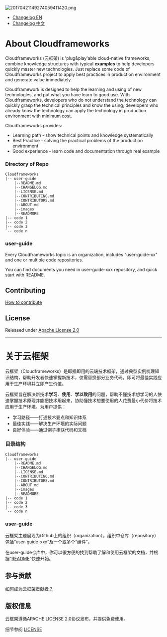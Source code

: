 ![20170421149274059411420.png](http://oe5ahutux.bkt.clouddn.com/20170421149274059411420.png)

* [Changelog EN](#EN)
* [Changelog 中文](#CN)

# <a name="EN"></a>About Cloudframeworks

Cloudframeworks (云框架) is 'plug&play'able cloud-native frameworks, combine knowledge structures with typical **examples** to help developers quickly master new technologies. Just replace some code of Cloudframeworks project to apply best practices in production environment and generate value immediately.

Cloudframework is designed to help the learning and using of new technologies, and put what you have learn to good use. With Cloudframeworks, developers who do not understand the technology can quickly grasp the technical principles and know the using; developers who already know the technology can apply the technology in production environment with minimum cost. 

Cloudframeworks provides:

* Learning path - show technical points and knowledge systematically
* Best Practice - solving the practical problems of the production environment
* Good experience - learn code and documentation through real example

### Directory of Repo

```
Cloudframeworks
|-- user-guide
    |--README.md
    |--CHANGELOG.md
    |--LICENSE.md
    |--CONTRIBUTING.md
    |--CONTRIBUTORS.md
    |--ABOUT.md
    |--images
    |--READMORE
|-- code 1
|-- code 2
|-- code 3
`-- code n      
```

### user-guide

Every Cloudframeworks topic is an organization, includes "user-guide-xx" and one or multiple code repositories.

You can find documents you need in user-guide-xxx repository, and quick start with README.

## Contributing

[How to contribute](CONTRIBUTING.md)

## License

Released under [Apache License 2.0](LICENSE.md)

----------

# <a name="CN"></a>关于云框架

云框架（Cloudframeworks）是即插即用的云端技术框架，通过典型实例梳理知识结构，帮助开发者快速掌握新技术，仅需替换部分业务代码，即可将最佳实践应用于生产环境并立即产生价值。

云框架旨在解决新技术**学习**、**使用**、**学以致用**的问题，帮助不懂技术想学习的人快速掌握技术原理并能把技术用起来，协助懂技术想要使用的人花费最小代价将技术应用于生产环境。为用户提供：

* 学习路径——打通技术要点和知识体系
* 最佳实践——解决生产环境的实际问题
* 良好体验——通过例子串联代码和文档

### 目录结构

```
Cloudframeworks
|-- user-guide
    |--README.md
    |--CHANGELOG.md
    |--LICENSE.md
    |--CONTRIBUTING.md
    |--CONTRIBUTORS.md
    |--ABOUT.md
    |--images
    |--READMORE
|-- code 1
|-- code 2
|-- code 3
`-- code n      
```

### user-guide

云框架主题展现为Github上的组织（organization），组织中仓库（repository）包括“user-guide-xxx”及一个或多个“组件”。

在user-guide仓库中，你可以很方便的找到帮助了解和使用云框架的文档，并根据“[README](README.md)”快速开始。

## 参与贡献

[如何成为云框架贡献者？](CONTRIBUTING.md)

## 版权信息

云框架遵循APACHE LICENSE 2.0协议发布，并提供免费使用。

细节参阅 [LICENSE](LICENSE.md)


